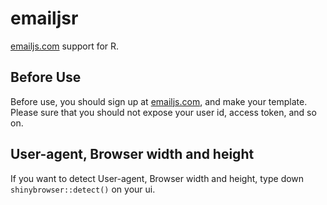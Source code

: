 # emailjsr
 
[emailjs.com](https://emailjs.com) support for R.

## Before Use

Before use, you should sign up at [emailjs.com](https://emailjs.com), and make your template.
Please sure that you should not expose your user id, access token, and so on.

## User-agent, Browser width and height
If you want to detect User-agent, Browser width and height, type down ```shinybrowser::detect()``` on your ui.
